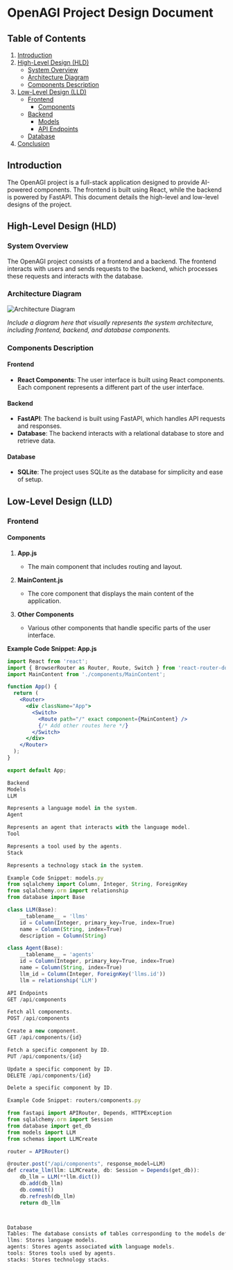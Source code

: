 # OpenAGI Project Design Document

## Table of Contents

1. [Introduction](#introduction)
2. [High-Level Design (HLD)](#high-level-design-hld)
   - [System Overview](#system-overview)
   - [Architecture Diagram](#architecture-diagram)
   - [Components Description](#components-description)
3. [Low-Level Design (LLD)](#low-level-design-lld)
   - [Frontend](#frontend)
     - [Components](#frontend-components)
   - [Backend](#backend)
     - [Models](#backend-models)
     - [API Endpoints](#api-endpoints)
   - [Database](#database)
4. [Conclusion](#conclusion)

## Introduction

The OpenAGI project is a full-stack application designed to provide AI-powered components. The 
frontend is built using React, while the backend is powered by FastAPI. This document details the 
high-level and low-level designs of the project.

## High-Level Design (HLD)

### System Overview

The OpenAGI project consists of a frontend and a backend. The frontend interacts with users and 
sends requests to the backend, which processes these requests and interacts with the database.

### Architecture Diagram

![Architecture Diagram](#)

*Include a diagram here that visually represents the system architecture, including frontend, 
backend, and database components.*

### Components Description

#### Frontend

- **React Components**: The user interface is built using React components. Each component 
represents a different part of the user interface.

#### Backend

- **FastAPI**: The backend is built using FastAPI, which handles API requests and responses.
- **Database**: The backend interacts with a relational database to store and retrieve data.

#### Database

- **SQLite**: The project uses SQLite as the database for simplicity and ease of setup.

## Low-Level Design (LLD)

### Frontend

#### Components

1. **App.js**
   - The main component that includes routing and layout.

2. **MainContent.js**
   - The core component that displays the main content of the application.

3. **Other Components**
   - Various other components that handle specific parts of the user interface.

**Example Code Snippet: App.js**

```jsx
import React from 'react';
import { BrowserRouter as Router, Route, Switch } from 'react-router-dom';
import MainContent from './components/MainContent';

function App() {
  return (
    <Router>
      <div className="App">
        <Switch>
          <Route path="/" exact component={MainContent} />
          {/* Add other routes here */}
        </Switch>
      </div>
    </Router>
  );
}

export default App;

Backend
Models
LLM

Represents a language model in the system.
Agent

Represents an agent that interacts with the language model.
Tool

Represents a tool used by the agents.
Stack

Represents a technology stack in the system.

Example Code Snippet: models.py
from sqlalchemy import Column, Integer, String, ForeignKey
from sqlalchemy.orm import relationship
from database import Base

class LLM(Base):
    __tablename__ = 'llms'
    id = Column(Integer, primary_key=True, index=True)
    name = Column(String, index=True)
    description = Column(String)

class Agent(Base):
    __tablename__ = 'agents'
    id = Column(Integer, primary_key=True, index=True)
    name = Column(String, index=True)
    llm_id = Column(Integer, ForeignKey('llms.id'))
    llm = relationship('LLM')

API Endpoints
GET /api/components

Fetch all components.
POST /api/components

Create a new component.
GET /api/components/{id}

Fetch a specific component by ID.
PUT /api/components/{id}

Update a specific component by ID.
DELETE /api/components/{id}

Delete a specific component by ID.

Example Code Snippet: routers/components.py

from fastapi import APIRouter, Depends, HTTPException
from sqlalchemy.orm import Session
from database import get_db
from models import LLM
from schemas import LLMCreate

router = APIRouter()

@router.post("/api/components", response_model=LLM)
def create_llm(llm: LLMCreate, db: Session = Depends(get_db)):
    db_llm = LLM(**llm.dict())
    db.add(db_llm)
    db.commit()
    db.refresh(db_llm)
    return db_llm



Database
Tables: The database consists of tables corresponding to the models defined in the backend.
llms: Stores language models.
agents: Stores agents associated with language models.
tools: Stores tools used by agents.
stacks: Stores technology stacks.

